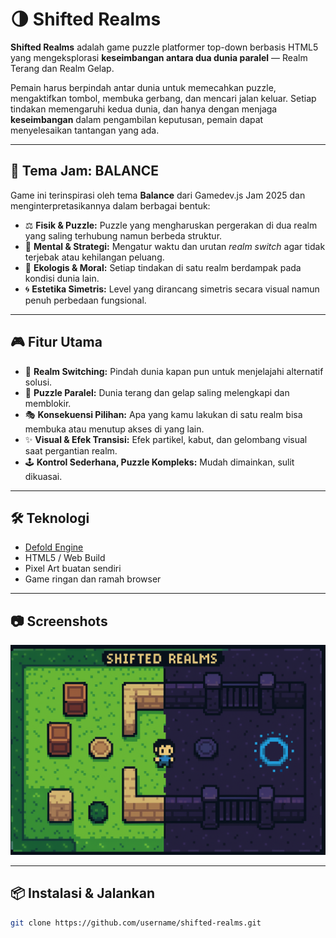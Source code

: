 # 🌗 Shifted Realms

**Shifted Realms** adalah game puzzle platformer top-down berbasis HTML5 yang mengeksplorasi **keseimbangan antara dua dunia paralel** — Realm Terang dan Realm Gelap.

Pemain harus berpindah antar dunia untuk memecahkan puzzle, mengaktifkan tombol, membuka gerbang, dan mencari jalan keluar. Setiap tindakan memengaruhi kedua dunia, dan hanya dengan menjaga **keseimbangan** dalam pengambilan keputusan, pemain dapat menyelesaikan tantangan yang ada.

---

## 🎯 Tema Jam: BALANCE

Game ini terinspirasi oleh tema **Balance** dari Gamedev.js Jam 2025 dan menginterpretasikannya dalam berbagai bentuk:

- ⚖️ **Fisik & Puzzle:** Puzzle yang mengharuskan pergerakan di dua realm yang saling terhubung namun berbeda struktur.
- 🧠 **Mental & Strategi:** Mengatur waktu dan urutan *realm switch* agar tidak terjebak atau kehilangan peluang.
- 🌱 **Ekologis & Moral:** Setiap tindakan di satu realm berdampak pada kondisi dunia lain.
- 🌀 **Estetika Simetris:** Level yang dirancang simetris secara visual namun penuh perbedaan fungsional.

---

## 🎮 Fitur Utama

- 🔄 **Realm Switching:** Pindah dunia kapan pun untuk menjelajahi alternatif solusi.
- 🧩 **Puzzle Paralel:** Dunia terang dan gelap saling melengkapi dan memblokir.
- 🎭 **Konsekuensi Pilihan:** Apa yang kamu lakukan di satu realm bisa membuka atau menutup akses di yang lain.
- ✨ **Visual & Efek Transisi:** Efek partikel, kabut, dan gelombang visual saat pergantian realm.
- 🕹️ **Kontrol Sederhana, Puzzle Kompleks:** Mudah dimainkan, sulit dikuasai.

---

## 🛠️ Teknologi

- [Defold Engine](https://defold.com/)
- HTML5 / Web Build
- Pixel Art buatan sendiri
- Game ringan dan ramah browser

---

## 📷 Screenshots

![1](https://github.com/adahra/shifted-realms/blob/main/assets/images/shifted_realms_mock.png)

---

## 📦 Instalasi & Jalankan

```bash
git clone https://github.com/username/shifted-realms.git
